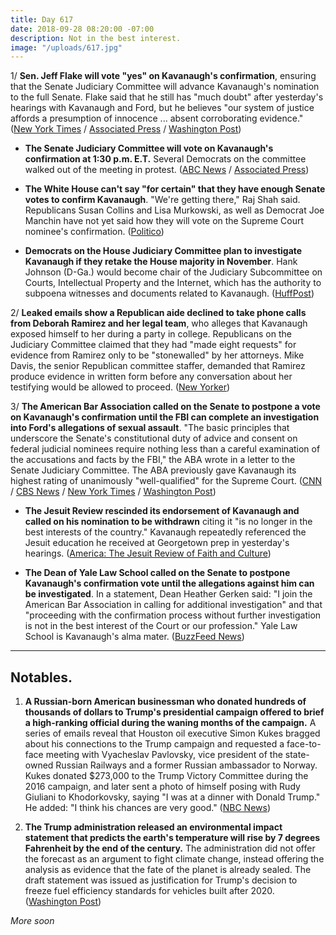 ```yaml
---
title: Day 617
date: 2018-09-28 08:20:00 -07:00
description: Not in the best interest.
image: "/uploads/617.jpg"
---
```


1/ **Sen. Jeff Flake will vote "yes" on Kavanaugh's confirmation**, ensuring that the Senate Judiciary Committee will advance Kavanaugh's nomination to the full Senate. Flake said that he still has "much doubt" after yesterday's hearings with Kavanaugh and Ford, but he believes "our system of justice affords a presumption of innocence ... absent corroborating evidence." ([New York Times](https://www.nytimes.com/2018/09/28/us/politics/brett-kavanaugh-senate-judiciary.html) / [Associated Press](https://apnews.com/6cd0cc2774d94da68fc9b92b6f2dae42/The-Latest:-Sen.-Flake-a-'yes'-on-Kavanaugh,-in-a-big-lift) / [Washington Post](https://www.washingtonpost.com/powerpost/senate-committee-prepares-to-vote-on-kavanaugh-nomination-as-key-senators-remain-silent/2018/09/28/0b143292-c305-11e8-b338-a3289f6cb742_story.html))

* **The Senate Judiciary Committee will vote on Kavanaugh's confirmation at 1:30 p.m. E.T.** Several Democrats on the committee walked out of the meeting in protest. ([ABC News](https://abcnews.go.com/Politics/kavanaugh-nomination-slated-vote-friday-morning-senate-committee/story?id=58107011) / [Associated Press](https://apnews.com/e894392938b54ee3b82f4ea18ec1ed5c))

* **The White House can't say "for certain" that they have enough Senate votes to confirm Kavanaugh**. "We're getting there," Raj Shah said. Republicans Susan Collins and Lisa Murkowski, as well as Democrat Joe Manchin have not yet said how they will vote on the Supreme Court nominee's confirmation. ([Politico](https://www.politico.com/story/2018/09/28/white-house-uncertain-kavanaugh-votes-850400))

* **Democrats on the House Judiciary Committee plan to investigate Kavanaugh if they retake the House majority in November**. Hank Johnson (D-Ga.) would become chair of the Judiciary Subcommittee on Courts, Intellectual Property and the Internet, which has the authority to subpoena witnesses and documents related to Kavanaugh. ([HuffPost](https://www.huffingtonpost.com/entry/house-judiciary-committee-kavanaugh_us_5bae3d5ee4b0b4d308d277d9))

2/ **Leaked emails show a Republican aide declined to take phone calls from Deborah Ramirez and her legal team**, who alleges that Kavanaugh exposed himself to her during a party in college. Republicans on the Judiciary Committee claimed that they had "made eight requests" for evidence from Ramirez only to be "stonewalled" by her attorneys. Mike Davis, the senior Republican committee staffer, demanded that Ramirez produce evidence in written form before any conversation about her testifying would be allowed to proceed. ([New Yorker](https://www.newyorker.com/news/news-desk/e-mails-show-republican-senate-staff-stymied-a-kavanaugh-accusers-effort-to-give-testimony))

3/ **The American Bar Association called on the Senate to postpone a vote on Kavanaugh's confirmation until the FBI can complete an investigation into Ford's allegations of sexual assault**. "The basic principles that underscore the Senate's constitutional duty of advice and consent on federal judicial nominees require nothing less than a careful examination of the accusations and facts by the FBI," the ABA wrote in a letter to the Senate Judiciary Committee. The ABA previously gave Kavanaugh its highest rating of unanimously "well-qualified" for the Supreme Court. ([CNN](https://www.cnn.com/2018/09/27/politics/kavanaugh-american-bar-association/index.html) / [CBS News](https://www.cbsnews.com/news/brett-kavanaugh-american-bar-association-aba-fbi-investigation-sexual-assault-claims/) / [New York Times](https://www.nytimes.com/2018/09/28/us/politics/judge-kavanaugh-american-bar-association-fbi.html) / [Washington Post](https://www.washingtonpost.com/news/morning-mix/wp/2018/09/28/american-bar-association-calls-for-fbi-investigation-into-kavanaugh-allegations-delay-in-confirmation-votes/?utm_term=.2dc0e2d73d72))

* **The Jesuit Review rescinded its endorsement of Kavanaugh and called on his nomination to be withdrawn** citing it "is no longer in the best interests of the country." Kavanaugh repeatedly referenced the Jesuit education he received at Georgetown prep in yesterday's hearings. ([America: The Jesuit Review of Faith and Culture](https://www.americamagazine.org/politics-society/2018/09/27/editors-it-time-kavanaugh-nomination-be-withdrawn))

* **The Dean of Yale Law School called on the Senate to postpone Kavanaugh's confirmation vote until the allegations against him can be investigated**. In a statement, Dean Heather Gerken said: "I join the American Bar Association in calling for additional investigation" and that "proceeding with the confirmation process without further investigation is not in the best interest of the Court or our profession." Yale Law School is Kavanaugh's alma mater. ([BuzzFeed News](https://www.buzzfeednews.com/article/otilliasteadman/brett-kavanaugh-yale-law-school-delay-senate-fbi))

---

## Notables.

1. **A Russian-born American businessman who donated hundreds of thousands of dollars to Trump's presidential campaign offered to brief a high-ranking official during the waning months of the campaign.** A series of emails reveal that Houston oil executive Simon Kukes bragged about his connections to the Trump campaign and requested a face-to-face meeting with Vyacheslav Pavlovsky, vice president of the state-owned Russian Railways and a former Russian ambassador to Norway. Kukes donated $273,000 to the Trump Victory Committee during the 2016 campaign, and later sent a photo of himself posing with Rudy Giuliani to Khodorkovsky, saying "I was at a dinner with Donald Trump." He added: "I think his chances are very good." ([NBC News](https://www.nbcnews.com/politics/donald-trump/big-donor-trump-campaign-made-overture-top-russian-official-boasting-n913791))

2. **The Trump administration released an environmental impact statement that predicts the earth's temperature will rise by 7 degrees Fahrenheit by the end of the century.** The administration did not offer the forecast as an argument to fight climate change, instead offering the analysis as evidence that the fate of the planet is already sealed. The draft statement was issued as justification for Trump's decision to freeze fuel efficiency standards for vehicles built after 2020. ([Washington Post](https://www.washingtonpost.com/national/health-science/trump-administration-sees-a-7-degree-rise-in-global-temperatures-by-2100/2018/09/27/b9c6fada-bb45-11e8-bdc0-90f81cc58c5d_story.html?utm_term=.bf1758518de8))

*More soon*